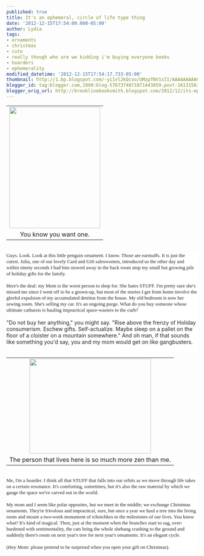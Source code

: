 ```yaml
---
published: true
title: It's an ephemeral, circle of life type thing
date: '2012-12-15T17:54:00.000-05:00'
author: Lydia
tags:
- ornaments
- christmas
- cute
- really though who are we kidding i'm buying everyone books
- hoarders
- ephemerality
modified_datetime: '2012-12-15T17:54:17.733-05:00'
thumbnail: http://1.bp.blogspot.com/-yi1vl2kQcvo/UMzpTNV1sII/AAAAAAAAACM/YhiJ3wD3lXQ/s72-c/photo+(5).JPG
blogger_id: tag:blogger.com,1999:blog-5767374071871443859.post-1613156373631444898
blogger_orig_url: http://brooklinebooksmith.blogspot.com/2012/12/its-ephemeral-circle-of-life-type-thing.html
---
```


<table align="center" cellpadding="0" cellspacing="0" class="tr-caption-container" style="margin-left: auto; margin-right: auto; text-align: center;"><tbody><tr><td style="text-align: center;"><a href="http://1.bp.blogspot.com/-yi1vl2kQcvo/UMzpTNV1sII/AAAAAAAAACM/YhiJ3wD3lXQ/s1600/photo+(5).JPG" imageanchor="1" style="margin-left: auto; margin-right: auto;"><img border="0" height="320" src="http://1.bp.blogspot.com/-yi1vl2kQcvo/UMzpTNV1sII/AAAAAAAAACM/YhiJ3wD3lXQ/s320/photo+(5).JPG" width="239" /></a></td></tr><tr><td class="tr-caption" style="text-align: center;">You know you want one.</td></tr></tbody></table><br /><div style="background-color: white; color: #222222; font-family: arial, sans-serif; font-size: 13px;"><span style="font-family: 'Times New Roman'; font-size: small;">Guys. Look. Look at this little penguin ornament. I know. Those are earmuffs. It is just the cutest. Julia, one of our lovely Card and Gift saleswomen, introduced us the other day and within ninety seconds I had him stowed away in the back room atop my small but growing pile of holiday gifts for the family.</span></div><div style="background-color: white; color: #222222; font-family: arial, sans-serif; font-size: 13px;"><span style="font-family: 'Times New Roman'; font-size: small;"><br /></span></div><div style="background-color: white; color: #222222; font-family: arial, sans-serif; font-size: 13px;"><span style="font-family: 'Times New Roman'; font-size: small;">Here's the deal: my Mom is the worst person to shop for. She hates STUFF. I'm pretty sure she's missed me since I went off to be a grown-up, but most of the stories I get from home involve the gleeful expulsion of my accumulated detritus from the house. My old bedroom is now her sewing room. She's selling my car. It's an ongoing purge. What do you buy someone whose ultimate catharsis is hauling impractical space-wasters to the curb?</span></div><div style="background-color: white; color: #222222; font-family: arial, sans-serif; font-size: 13px;"><span style="font-family: 'Times New Roman'; font-size: small;"><br /></span></div><div style="background-color: white; color: #222222;">"Do not buy her anything," you might say. "Rise above the frenzy of Holiday consumerism. Eschew gifts. Self-actualize. Maybe sleep on a pallet on the floor of a cloister on a mountain somewhere." And oh man, if that sounds like something you'd say, you and my mom would get on like gangbusters.</div><div style="background-color: white; color: #222222;"><br /></div><table align="center" cellpadding="0" cellspacing="0" class="tr-caption-container" style="margin-left: auto; margin-right: auto; text-align: center;"><tbody><tr><td style="text-align: center;"><a href="http://www.todayandtomorrow.net/wp-content/uploads/2008/09/industrial_designer_house_4.jpg" imageanchor="1" style="margin-left: auto; margin-right: auto;"><img border="0" height="250" src="http://www.todayandtomorrow.net/wp-content/uploads/2008/09/industrial_designer_house_4.jpg" width="320" /></a></td></tr><tr><td class="tr-caption" style="text-align: center;">The person that lives here is so much more zen than me.</td></tr></tbody></table><div style="background-color: white; color: #222222; font-family: arial, sans-serif; font-size: 13px;"><span style="font-family: 'Times New Roman'; font-size: small;"><br /></span></div><div style="background-color: white; color: #222222; font-family: arial, sans-serif; font-size: 13px;"><span style="font-family: 'Times New Roman'; font-size: small;">Me, I'm a hoarder. I think all that STUFF that falls into our orbits as we move through life takes on a certain resonance. It's comforting, sometimes, but it's also the raw material by which we gauge the space we've carved out in the world.&nbsp;</span><br /><span style="font-family: 'Times New Roman'; font-size: small;"><br /></span><span style="font-family: 'Times New Roman'; font-size: small;">My mom and I seem like polar opposites, but we meet in the middle; we exchange Christmas ornaments. They're frivolous and impractical, sure, but once a year we haul a tree into the living room and mount a two-week monument of tchotchkes to the milestones of our lives. You know what? It's kind of magical. Then, just at the moment when the branches start to sag, over-burdened with sentimentality, the cats bring the whole shebang crashing to the ground and suddenly there's room on next year's tree for next year's ornaments. It's an elegant cycle.</span></div><div style="background-color: white; color: #222222; font-family: arial, sans-serif; font-size: 13px;"><span style="font-family: 'Times New Roman'; font-size: small;"><br /></span></div><div style="background-color: white; color: #222222; font-family: arial, sans-serif; font-size: 13px;"><span style="font-family: 'Times New Roman'; font-size: small;">(Hey Mom: please pretend to be surprised when you open your gift on Christmas).</span></div>